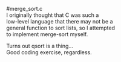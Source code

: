 #merge_sort.c  
I originally thought that C was such a  
low-level language that there may not be a  
general function to sort lists, so I attempted  
to implement merge-sort myself.  
  
Turns out qsort is a thing...  
Good coding exercise, regardless.